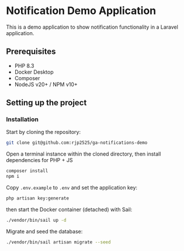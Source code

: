 # Notification Demo Application

This is a demo application to show notification functionality in a Laravel application.

## Prerequisites

- PHP 8.3
- Docker Desktop
- Composer
- NodeJS v20+ / NPM v10+

## Setting up the project

### Installation

Start by cloning the repository:
```sh
git clone git@github.com:rjp2525/ga-notifications-demo
```

Open a terminal instance within the cloned directory, then install dependencies for PHP + JS
```sh
composer install
npm i
```

Copy `.env.example` to `.env` and set the application key:
```sh
php artisan key:generate
```
then start the Docker container (detached) with Sail:
```sh
./vendor/bin/sail up -d
```
Migrate and seed the database:
```sh
./vendor/bin/sail artisan migrate --seed
```
